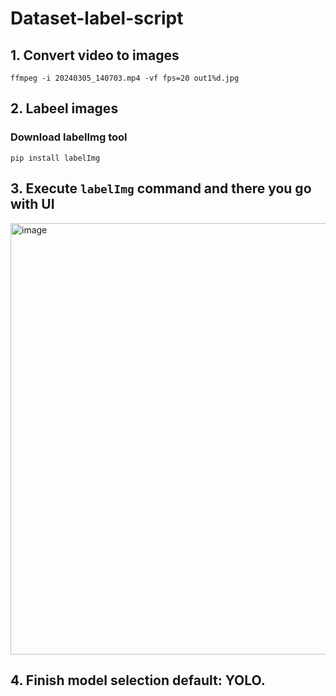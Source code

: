 # Dataset-label-script

## 1. Convert video to images 
`ffmpeg -i 20240305_140703.mp4 -vf fps=20 out1%d.jpg`

## 2. Labeel images 
### Download labelImg tool 
`pip install labelImg`

## 3. Execute `labelImg` command and there you go with UI
<img width="690" alt="image" src="https://github.com/smitkadvani/dataset-label-script/assets/26624253/ce72b45c-eb4c-4f54-9397-8a2144b47861">

## 4. Finish model selection default: YOLO.
